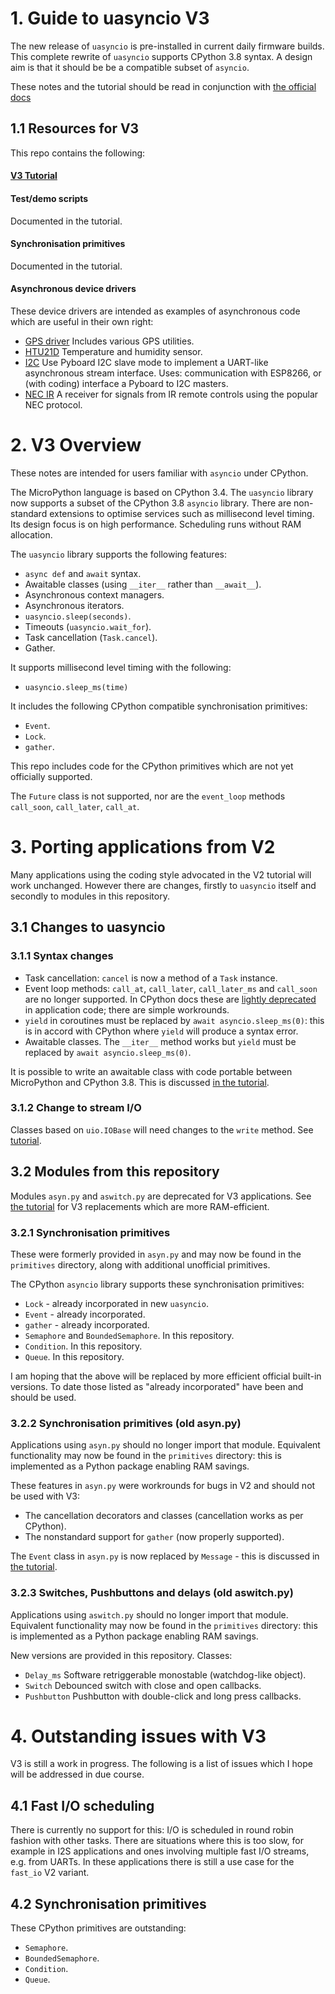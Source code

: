 # 1. Guide to uasyncio V3

The new release of `uasyncio` is pre-installed in current daily firmware 
builds. This complete rewrite of `uasyncio` supports CPython 3.8 syntax. A
design aim is that it should be be a compatible subset of `asyncio`.

These notes and the tutorial should be read in conjunction with
[the official docs](http://docs.micropython.org/en/latest/library/uasyncio.html)

## 1.1 Resources for V3

This repo contains the following:

#### [V3 Tutorial](./docs/TUTORIAL.md)  
#### Test/demo scripts  

Documented in the tutorial.

#### Synchronisation primitives  

Documented in the tutorial.

#### Asynchronous device drivers  

These device drivers are intended as examples of asynchronous code which are
useful in their own right:

 * [GPS driver](./docs/GPS.md) Includes various GPS utilities.
 * [HTU21D](./docs/HTU21D.md) Temperature and humidity sensor.
 * [I2C](./docs/I2C.md) Use Pyboard I2C slave mode to implement a UART-like
 asynchronous stream interface. Uses: communication with ESP8266, or (with
 coding) interface a Pyboard to I2C masters.
 * [NEC IR](./docs/NEC_IR.md) A receiver for signals from IR remote controls
 using the popular NEC protocol.

# 2. V3 Overview

These notes are intended for users familiar with `asyncio` under CPython.

The MicroPython language is based on CPython 3.4. The `uasyncio` library now
supports a subset of the CPython 3.8 `asyncio` library. There are non-standard
extensions to optimise services such as millisecond level timing. Its design
focus is on high performance. Scheduling runs without RAM allocation.

The `uasyncio` library supports the following features:

 * `async def` and `await` syntax.
 * Awaitable classes (using `__iter__` rather than `__await__`).
 * Asynchronous context managers.
 * Asynchronous iterators.
 * `uasyncio.sleep(seconds)`.
 * Timeouts (`uasyncio.wait_for`).
 * Task cancellation (`Task.cancel`).
 * Gather.

It supports millisecond level timing with the following:
 * `uasyncio.sleep_ms(time)`

It includes the following CPython compatible synchronisation primitives:
 * `Event`.
 * `Lock`.
 * `gather`.

This repo includes code for the CPython primitives which are not yet officially
supported.

The `Future` class is not supported, nor are the `event_loop` methods
`call_soon`, `call_later`, `call_at`.

# 3. Porting applications from V2

Many applications using the coding style advocated in the V2 tutorial will work
unchanged. However there are changes, firstly to `uasyncio` itself and secondly
to modules in this repository.

## 3.1 Changes to uasyncio

### 3.1.1 Syntax changes

 * Task cancellation: `cancel` is now a method of a `Task` instance.
 * Event loop methods: `call_at`, `call_later`, `call_later_ms`  and
 `call_soon` are no longer supported. In CPython docs these are
 [lightly deprecated](https://docs.python.org/3/library/asyncio-eventloop.html#preface)
 in application code; there are simple workrounds.
 * `yield` in coroutines must be replaced by `await asyncio.sleep_ms(0)`:
 this is in accord with CPython where `yield` will produce a syntax error.
 * Awaitable classes. The `__iter__` method works but `yield` must be replaced
 by `await asyncio.sleep_ms(0)`.

It is possible to write an awaitable class with code portable between
MicroPython and CPython 3.8. This is discussed
[in the tutorial](./docs/TUTORIAL.md#412-portable-code).

### 3.1.2 Change to stream I/O

Classes based on `uio.IOBase` will need changes to the `write` method. See
[tutorial](./docs/TUTORIAL.md#64-writing-streaming-device-drivers).

## 3.2 Modules from this repository

Modules `asyn.py` and `aswitch.py` are deprecated for V3 applications. See
[the tutorial](./docs/TUTORIAL.md#3-synchronisation) for V3 replacements which
are more RAM-efficient.

### 3.2.1 Synchronisation primitives

These were formerly provided in `asyn.py` and may now be found in the
`primitives` directory, along with additional unofficial primitives.

The CPython `asyncio` library supports these synchronisation primitives:
 * `Lock` - already incorporated in new `uasyncio`.
 * `Event` - already incorporated.
 * `gather` - already incorporated.
 * `Semaphore` and `BoundedSemaphore`. In this repository.
 * `Condition`. In this repository.
 * `Queue`. In this repository.

I am hoping that the above will be replaced by more efficient official built-in
versions. To date those listed as "already incorporated" have been and should
be used.

### 3.2.2 Synchronisation primitives (old asyn.py)

Applications using `asyn.py` should no longer import that module. Equivalent
functionality may now be found in the `primitives` directory: this is
implemented as a Python package enabling RAM savings.

These features in `asyn.py` were workrounds for bugs in V2 and should not be
used with V3:
 * The cancellation decorators and classes (cancellation works as per CPython).
 * The nonstandard support for `gather` (now properly supported).

The `Event` class in `asyn.py` is now replaced by `Message` - this is discussed
in [the tutorial](./docs/TUTORIAL.md#36-message).

### 3.2.3 Switches, Pushbuttons and delays (old aswitch.py)

Applications using `aswitch.py` should no longer import that module. Equivalent
functionality may now be found in the `primitives` directory: this is
implemented as a Python package enabling RAM savings.

New versions are provided in this repository. Classes:
 * `Delay_ms` Software retriggerable monostable (watchdog-like object).
 * `Switch` Debounced switch with close and open callbacks.
 * `Pushbutton` Pushbutton with double-click and long press callbacks.

# 4. Outstanding issues with V3

V3 is still a work in progress. The following is a list of issues which I hope
will be addressed in due course.

## 4.1 Fast I/O scheduling

There is currently no support for this: I/O is scheduled in round robin fashion
with other tasks. There are situations where this is too slow, for example in
I2S applications and ones involving multiple fast I/O streams, e.g. from UARTs.
In these applications there is still a use case for the `fast_io` V2 variant.

## 4.2 Synchronisation primitives

These CPython primitives are outstanding:
 * `Semaphore`.
 * `BoundedSemaphore`.
 * `Condition`.
 * `Queue`.
